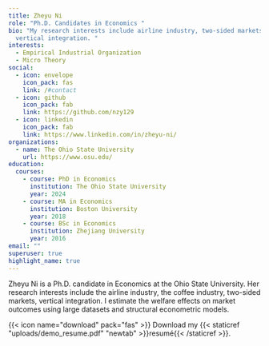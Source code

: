 ```yaml
---
title: Zheyu Ni
role: "Ph.D. Candidates in Economics "
bio: "My research interests include airline industry, two-sided markets,
  vertical integration. "
interests:
  - Empirical Industrial Organization
  - Micro Theory
social:
  - icon: envelope
    icon_pack: fas
    link: /#contact
  - icon: github
    icon_pack: fab
    link: https://github.com/nzy129
  - icon: linkedin
    icon_pack: fab
    link: https://www.linkedin.com/in/zheyu-ni/
organizations:
  - name: The Ohio State University
    url: https://www.osu.edu/
education:
  courses:
    - course: PhD in Economics
      institution: The Ohio State University
      year: 2024
    - course: MA in Economics
      institution: Boston University
      year: 2018
    - course: BSc in Economics
      institution: Zhejiang University
      year: 2016
email: ""
superuser: true
highlight_name: true
---
```

Zheyu Ni is a Ph.D. candidate in Economics at the Ohio State University. Her research interests include the airline industry, the coffee industry, two-sided markets, vertical integration. I estimate the welfare effects on market outcomes using large datasets and structural econometric models. 



{{< icon name="download" pack="fas" >}} Download my {{< staticref "uploads/demo_resume.pdf" "newtab" >}}resumé{{< /staticref >}}.
